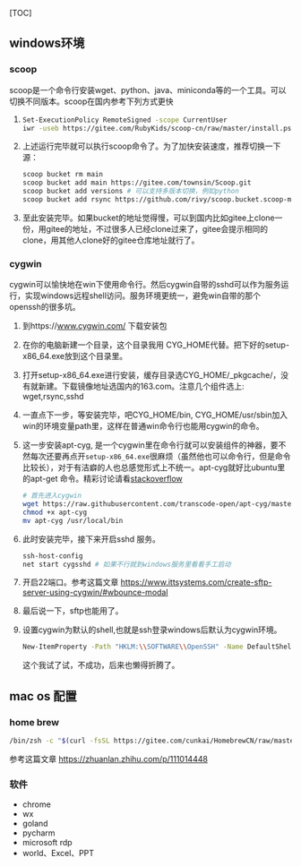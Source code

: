 [TOC]


## windows环境
### scoop

scoop是一个命令行安装wget、python、java、miniconda等的一个工具。可以切换不同版本。scoop在国内参考下列方式更快

1. ```bash
   Set-ExecutionPolicy RemoteSigned -scope CurrentUser
   iwr -useb https://gitee.com/RubyKids/scoop-cn/raw/master/install.ps1 | iex
   ```

2. 上述运行完毕就可以执行scoop命令了。为了加快安装速度，推荐切换一下源：

   ```bash
   scoop bucket rm main
   scoop bucket add main https://gitee.com/townsin/Scoop.git
   scoop bucket add versions # 可以支持多版本切换，例如python
   scoop bucket add rsync https://github.com/rivy/scoop.bucket.scoop-main.git # 支持rsync等工具
   ```

3. 至此安装完毕。如果bucket的地址觉得慢，可以到国内比如gitee上clone一份，用gitee的地址，不过很多人已经clone过来了，gitee会提示相同的clone，用其他人clone好的gitee仓库地址就行了。



### cygwin

cygwin可以愉快地在win下使用命令行。然后cygwin自带的sshd可以作为服务运行，实现windows远程shell访问。服务环境更统一，避免win自带的那个openssh的很多坑。

1. 到https://www.cygwin.com/ 下载安装包

2. 在你的电脑新建一个目录，这个目录我用 CYG_HOME代替。把下好的setup-x86_64.exe放到这个目录里。

3. 打开setup-x86_64.exe进行安装，缓存目录选CYG_HOME/_pkgcache/，没有就新建。下载镜像地址选国内的163.com。注意几个组件选上: wget,rsync,sshd

4. 一直点下一步，等安装完毕，吧CYG_HOME/bin, CYG_HOME/usr/sbin加入win的环境变量path里，这样在普通win命令行也能用cygwin的命令。

5. 这一步安装apt-cyg, 是一个cygwin里在命令行就可以安装组件的神器，要不然每次还要再点开`setup-x86_64.exe`很麻烦（虽然他也可以命令行，但是命令比较长），对于有洁癖的人也总感觉形式上不统一。apt-cyg就好比ubuntu里的apt-get 命令。精彩讨论请看[stackoverflow](https://stackoverflow.com/questions/9260014/how-do-i-install-cygwin-components-from-the-command-line) 

   ```bash
   # 首先进入cygwin
   wget https://raw.githubusercontent.com/transcode-open/apt-cyg/master/apt-cyg
   chmod +x apt-cyg
   mv apt-cyg /usr/local/bin
   
   ```

6. 此时安装完毕，接下来开启sshd 服务。

   ```bash
   ssh-host-config
   net start cygsshd # 如果不行就到windows服务里看看手工启动
   ```

7. 开启22端口。参考这篇文章 https://www.ittsystems.com/create-sftp-server-using-cygwin/#wbounce-modal 

8. 最后说一下，sftp也能用了。

9. 设置cygwin为默认的shell,也就是ssh登录windows后默认为cygwin环境。

   ```bash
   New-ItemProperty -Path "HKLM:\\SOFTWARE\\OpenSSH" -Name DefaultShell -Value "C:\\cygwin64\bin\sh" -PropertyType String -Force
   ```

   这个我试了试，不成功，后来也懒得折腾了。



## mac os 配置

### home brew

```bash
/bin/zsh -c "$(curl -fsSL https://gitee.com/cunkai/HomebrewCN/raw/master/Homebrew.sh)"
```

参考这篇文章 https://zhuanlan.zhihu.com/p/111014448

### 软件

- chrome
- wx
- goland
- pycharm
- microsoft rdp
- world、Excel、PPT

